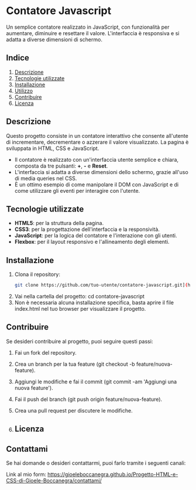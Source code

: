 # Contatore Javascript

Un semplice contatore realizzato in JavaScript, con funzionalità per aumentare, diminuire e resettare il valore. L'interfaccia è responsiva e si adatta a diverse dimensioni di schermo.

## Indice

1. [Descrizione](#descrizione)
2. [Tecnologie utilizzate](#tecnologie-utilizzate)
3. [Installazione](#installazione)
4. [Utilizzo](#utilizzo)
5. [Contribuire](#contribuire)
6. [Licenza](#licenza)

## Descrizione

Questo progetto consiste in un contatore interattivo che consente all'utente di incrementare, decrementare o azzerare il valore visualizzato. La pagina è sviluppata in HTML, CSS e JavaScript.

- Il contatore è realizzato con un'interfaccia utente semplice e chiara, composta da tre pulsanti: **+**, **-** e **Reset**.
- L'interfaccia si adatta a diverse dimensioni dello schermo, grazie all'uso di media queries nel CSS.
- È un ottimo esempio di come manipolare il DOM con JavaScript e di come utilizzare gli eventi per interagire con l'utente.

## Tecnologie utilizzate

- **HTML5**: per la struttura della pagina.
- **CSS3**: per la progettazione dell'interfaccia e la responsività.
- **JavaScript**: per la logica del contatore e l'interazione con gli utenti.
- **Flexbox**: per il layout responsivo e l'allineamento degli elementi.

## Installazione

1. Clona il repository:
   ```bash
   git clone https://github.com/tuo-utente/contatore-javascript.git](https://github.com/GioeleBoccanegra/Progetto-JavaScript-di-Gioele-Boccanegra
2. Vai nella cartella del progetto:
cd contatore-javascript
3. Non è necessaria alcuna installazione specifica, basta aprire il file index.html nel tuo browser per visualizzare il progetto.

## Contribuire
Se desideri contribuire al progetto, puoi seguire questi passi:

1. Fai un fork del repository.
2. Crea un branch per la tua feature (git checkout -b feature/nuova-feature).
3. Aggiungi le modifiche e fai il commit (git commit -am 'Aggiungi una nuova feature').
4. Fai il push del branch (git push origin feature/nuova-feature).
5. Crea una pull request per discutere le modifiche.

6. ## Licenza


## Contattami
Se hai domande o desideri contattarmi, puoi farlo tramite i seguenti canali:

Link al mio form: https://gioeleboccanegra.github.io/Progetto-HTML-e-CSS-di-Gioele-Boccanegra/contattami/
